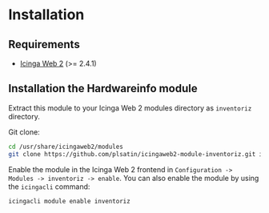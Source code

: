 # Installation

## Requirements

* [Icinga Web 2](https://www.icinga.com/products/icinga-web-2/) (>= 2.4.1)

## Installation the Hardwareinfo module


Extract this module to your Icinga Web 2 modules directory as `inventoriz` directory.

Git clone:

```bash
cd /usr/share/icingaweb2/modules
git clone https://github.com/plsatin/icingaweb2-module-inventoriz.git inventoriz
```

Enable the module in the Icinga Web 2 frontend in `Configuration -> Modules -> inventoriz -> enable`.
You can also enable the module by using the `icingacli` command:

```bash
icingacli module enable inventoriz
```
